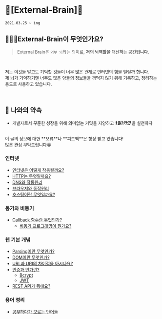 # 🧠[External-Brain]🧠
`2021.03.25 ~ ing`
## 🙋🏻‍♂️External-Brain이 무엇인가요?
> External Brain은 `외부 뇌`라는 의미로, **저의 뇌역할을 대신하는 공간입니다.**<br>
<br>

저는 이것들 말고도 기억할 것들이 너무 많은 관계로 인터넷의 힘을 빌릴까 합니다.<br>
제 뇌가 기억하기엔 너무도 많은 양들의 정보들을 까먹지 않기 위해 기록하고, 정리하는 용도로 사용하고 있습니다.<br>

<br>

## 🤙 나와의 약속
- 개발자로서 꾸준한 성장을 위해 의미없는 커밋을 지양하고 ***1일1커밋*** 을 실천하자
<br>
이 글의 정보에 대한 **오류**나 **피드백**은 항상 받고 있습니다!<br>
많은 관심 부탁드립니다😛

### 인터넷
- [인터넷은 어떻게 작동될까요?](./Internet/Internet.md)<br>
- [HTTP는 무엇일까요?](./Internet/http.md)<br>
- [DNS와 작동원리](./Internet/DNS.md)<br>
- [브라우저와 동작원리](./Browser/Browser.md)<br>
- [호스팅이란 무엇일까요?](./Hosting/hosting.md)<br>
### 동기와 비동기
- [Callback 함수란 무엇인가?](./Callback/callback.md)<br>
    - [비동기 프로그래밍이 뭔가요?](./Async/Async.md)<br>
### 웹 기본 개념
- [Parsing이란 무엇인가?](./Parsing/Parsing.md)<br>
- [DOM이란 무엇인가?](./DOM/DOM.md)<br>
- [URL과 URI의 차이점을 아시나요?](./URI/uri.md)<br>
- [인증과 인가란?](./Auth/auth.md)<br>
    - [Bcrypt](./Auth/Bcrypt.md)<br>
    - [JWT](./Auth/JWT.md)<br>
- [REST API가 뭐에요?](./API/REST.md)
### 용어 정리
- [공부하다가 모르는 단어들](./ETC/ETC.md)
